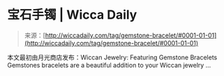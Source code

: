 <!--yml

分类: 未分类

日期：2024-06-12 18:25:42

-->

# 宝石手镯 | Wicca Daily

> 来源：[http://wiccadaily.com/tag/gemstone-bracelet/#0001-01-01](http://wiccadaily.com/tag/gemstone-bracelet/#0001-01-01)

本文最初由月光商店发布：Wiccan Jewelry: Featuring Gemstone Bracelets Gemstones bracelets are a beautiful addition to your Wiccan jewelry …
